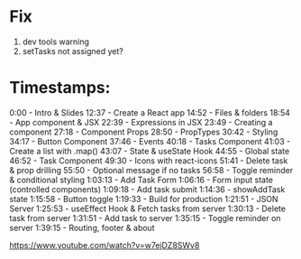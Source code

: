 # Fix
1. dev tools warning
2. setTasks not assigned yet?

# Timestamps:
0:00 - Intro & Slides
12:37 - Create a React app
14:52 - Files & folders
18:54 - App component & JSX
22:39 - Expressions in JSX
23:49 - Creating a component
27:18 - Component Props
28:50 - PropTypes
30:42 - Styling
34:17 - Button Component
37:46 - Events
40:18 - Tasks Component
41:03 - Create a list with .map()
43:07 - State & useState Hook
44:55 - Global state
46:52 - Task Component
49:30 - Icons with react-icons
51:41 - Delete task & prop drilling
55:50 - Optional message if no tasks
56:58 - Toggle reminder & conditional styling
1:03:13 - Add Task Form
1:06:16 - Form input state (controlled components)
1:09:18 - Add task submit
1:14:36 - showAddTask state
1:15:58 - Button toggle
1:19:33 - Build for production
1:21:51 - JSON Server
1:25:53 - useEffect Hook & Fetch tasks from server
1:30:13 - Delete task from server
1:31:51 - Add task to server
1:35:15 - Toggle reminder on server
1:39:15 - Routing, footer & about

https://www.youtube.com/watch?v=w7ejDZ8SWv8